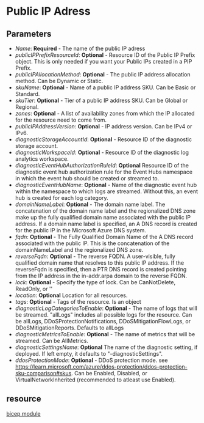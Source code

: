 # Public IP Adress
## Parameters
* *Name*: **Required** - The name of the public IP adress
* *publicIPPrefixResourceId*: **Optional** - Resource ID of the Public IP Prefix object. This is only needed if you want your Public IPs created in a PIP Prefix.
* *publicIPAllocationMethod*: **Optional** - The public IP address allocation method. Can be Dynamic or Static.
* *skuName*: **Optional** - Name of a public IP address SKU. Can be Basic or Standard.
* *skuTier*: **Optional** -  Tier of a public IP address SKU. Can be Global or Regional.
* *zones*: **Optional** - A list of availability zones from which the IP allocated for the resource need to come from.
* *publicIPAddressVersion*: **Optional** - IP address version. Can be IPv4 or IPv6.
* *diagnosticStorageAccountId*: **Optional** - Resource ID of the diagnostic storage account.
* *diagnosticWorkspaceId*: **Optional** - Resource ID of the diagnostic log analytics workspace.
* *diagnosticEventHubAuthorizationRuleId*: **Optional** Resource ID of the diagnostic event hub authorization rule for the Event Hubs namespace in which the event hub should be created or streamed to.
* *diagnosticEventHubName*: **Optional** - Name of the diagnostic event hub within the namespace to which logs are streamed. Without this, an event hub is created for each log category.
* *domainNameLabel*: **Optional** - The domain name label. The concatenation of the domain name label and the regionalized DNS zone make up the fully qualified domain name associated with the public IP address. If a domain name label is specified, an A DNS record is created for the public IP in the Microsoft Azure DNS system.
* *fqdn*: **Optional** - The Fully Qualified Domain Name of the A DNS record associated with the public IP. This is the concatenation of the domainNameLabel and the regionalized DNS zone.
* *reverseFqdn*: **Optional** - The reverse FQDN. A user-visible, fully qualified domain name that resolves to this public IP address. If the reverseFqdn is specified, then a PTR DNS record is created pointing from the IP address in the in-addr.arpa domain to the reverse FQDN.
* *lock*: **Optional** - Specify the type of lock. Can be CanNotDelete, ReadOnly, or ''
* *location*: **Optional** Location for all resources.
* *tags*: **Optional** - Tags of the resource. Is an object
* *diagnosticLogCategoriesToEnable*: **Optional** - The name of logs that will be streamed. "allLogs" includes all possible logs for the resource. Can be allLogs, DDoSProtectionNotifications, DDoSMitigationFlowLogs, or DDoSMitigationReports. Defaults to allLogs
* *diagnosticMetricsToEnable*: **Optional** - The name of metrics that will be streamed. Can be AllMetrics.
* *diagnosticSettingsName*: **Optional** The name of the diagnostic setting, if deployed. If left empty, it defaults to "<resourceName>-diagnosticSettings".
* *ddosProtectionMode*: **Optional** - DDoS protection mode. see https://learn.microsoft.com/azure/ddos-protection/ddos-protection-sku-comparison#skus. Can be Enabled, Disabled, or VirtualNetworkInherited (recommended to atleast use Enabled).

## resource
[bicep module](/code/01%20-%20Modules/modules/pip.bicep)